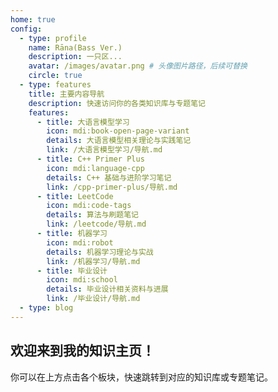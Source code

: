 ```yaml
---
home: true
config:
  - type: profile
    name: Rāna(Bass Ver.)
    description: 一只区...
    avatar: /images/avatar.png # 头像图片路径，后续可替换
    circle: true
  - type: features
    title: 主要内容导航
    description: 快速访问你的各类知识库与专题笔记
    features:
      - title: 大语言模型学习
        icon: mdi:book-open-page-variant
        details: 大语言模型相关理论与实践笔记
        link: /大语言模型学习/导航.md
      - title: C++ Primer Plus
        icon: mdi:language-cpp
        details: C++ 基础与进阶学习笔记
        link: /cpp-primer-plus/导航.md
      - title: LeetCode
        icon: mdi:code-tags
        details: 算法与刷题笔记
        link: /leetcode/导航.md
      - title: 机器学习
        icon: mdi:robot
        details: 机器学习理论与实战
        link: /机器学习/导航.md
      - title: 毕业设计
        icon: mdi:school
        details: 毕业设计相关资料与进展
        link: /毕业设计/导航.md
  - type: blog
---
```


## 欢迎来到我的知识主页！

你可以在上方点击各个板块，快速跳转到对应的知识库或专题笔记。
